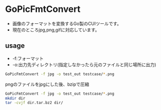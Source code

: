 # GoPicFmtConvert

* 画像のフォーマットを変換するGo製のCUIツールです。
* 現在のところjpg,png,gifに対応しています。

## usage
* -f:フォーマット
* -o:出力先ディレクトリ(指定しなかったら元のファイルと同じ場所に出力)

```bash
GoPicFmtConvert -f jpg -o test_out testcase/*.png 
```

pngのファイルをjpgにした後、bzipで圧縮
```bash
GoPicFmtConvert -f jpg -o test_out testcase/*.png 
mkdir dir
tar -cvjf dir.tar.bz2 dir/
```
